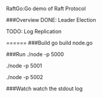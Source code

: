 RaftGo:Go demo of Raft Protocol

###Overview
DONE:
Leader Election

TODO:
Log Replication

======
###Build
go build node.go

###Run
./node -p 5000

./node -p 5001

./node -p 5002

###Watch
watch the stdout log

